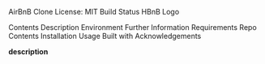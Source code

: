 AirBnB Clone License: MIT Build Status HBnB Logo

Contents Description Environment Further Information Requirements Repo Contents Installation Usage Built with Acknowledgements

**description** 
